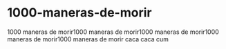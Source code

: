 # 1000-maneras-de-morir
1000 maneras de morir1000 maneras de morir1000 maneras de morir1000 maneras de morir1000 maneras de morir
caca
caca
cum
